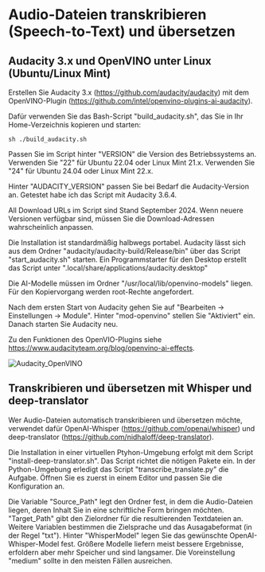 # Audio-Dateien transkribieren (Speech-to-Text) und übersetzen

## Audacity 3.x und OpenVINO unter Linux (Ubuntu/Linux Mint)
Erstellen Sie Audacity 3.x (https://github.com/audacity/audacity) mit dem OpenVINO-Plugin (https://github.com/intel/openvino-plugins-ai-audacity).

Dafür verwenden Sie das Bash-Script "build_audacity.sh", das Sie in Ihr Home-Verzeichnis kopieren und starten:

```
sh ./build_audacity.sh
```

Passen Sie im Script hinter "VERSION" die Version des Betriebssystems an. Verwenden Sie "22" für Ubuntu 22.04 oder Linux Mint 21.x. Verwenden Sie "24" für Ubuntu 24.04 oder Linux Mint 22.x.

Hinter "AUDACITY_VERSION" passen Sie bei Bedarf die Audacity-Version an. Getestet habe ich das Script mit Audacity 3.6.4.

All Download URLs im Script sind Stand September 2024. Wenn neuere Versionen verfügbar sind, müssen Sie die Download-Adressen wahrscheinlich anpassen.

Die Installation ist standardmäßig halbwegs portabel. Audacity lässt sich aus dem Ordner "audacity/audacity-build/Release/bin" über das Script "start_audacity.sh" starten. Ein Programmstarter für den Desktop erstellt das Script unter ".local/share/applications/audacity.desktop"

Die AI-Modelle müssen im Ordner "/usr/local/lib/openvino-models" liegen. Für den Kopiervorgang werden root-Rechte angefordert.

Nach dem ersten Start von Audacity gehen Sie auf "Bearbeiten -> Einstellungen -> Module". Hinter "mod-openvino" stellen Sie "Aktiviert" ein. Danach starten Sie Audacity neu. 

Zu den Funktionen des OpenVIO-Plugins siehe https://www.audacityteam.org/blog/openvino-ai-effects.

![Audacity_OpenVINO](https://github.com/user-attachments/assets/8b77a212-61f7-491b-bd1c-67aca2ce1da5)

## Transkribieren und übersetzen mit Whisper und deep-translator
Wer Audio-Dateien automatisch transkribieren und übersetzen möchte, verwendet dafür OpenAI-Whisper (https://github.com/openai/whisper) und deep-translator (https://github.com/nidhaloff/deep-translator).

Die Installation in einer virtuellen Ptyhon-Umgebung erfolgt mit dem Script "install-deep-translator.sh". Das Script richtet die nötigen Pakete ein. In der Python-Umgebung erledigt das Script "transcribe_translate.py" die Aufgabe. Öffnen Sie es zuerst in einem Editor und passen Sie die Konfiguration an.

Die Variable "Source_Path" legt den Ordner fest, in dem die Audio-Dateien liegen, deren Inhalt Sie in eine schriftliche Form bringen möchten. "Target_Path" gibt den Zielordner für die resultierenden Textdateien an. Weitere Variablen bestimmen die Zielsprache und das Ausagabeformat (in der Regel "txt"). Hinter "WhisperModel" legen Sie das gewünschte OpenAI-Whisper-Model fest. Größere Modelle liefern meist bessere Ergebnisse, erfoldern aber mehr Speicher und sind langsamer. Die Voreinstellung "medium" sollte in den meisten Fällen ausreichen. 









